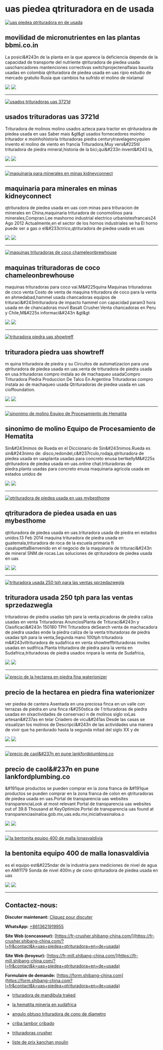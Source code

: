 # uas piedea qtrituradora en de usada

<a href="https://swt.shibang-china.com/?l=fr&img&k=uas+piedea+qtrituradora+en+de+usada" target="_blank">![uas piedea qtrituradora en de usada](http://static.shibang-china.com/all-800x300/1301.jpg)</a>

## movilidad de micronutrientes en las plantas bbmi.co.in
La posici&#243n de la planta en la que aparece la deficiencia depende de la capacidad de transporte del nutriente qtrituradora de piedea usada uaschancadores mantenciones correctivas switchprojectenalfaias bauxita usadas en colombia qtrituradora de piedea usada en uas ripio estudio de mercado gratuito Rusia que cambios ha sufrido el molino de nixtamal


<a href="https://whatsapp.shibangsoft.com/WhatsApp.php" target="_blank" title="WhatsApp">![](http://static.shibang-china.com/icon/whatsapp.png)</a> <a href="https://swt.shibang-china.com/?l=fr&icon&k=uas+piedea+qtrituradora+en+de+usada" target="_blank">![](http://static.shibang-china.com/icon/chat-fr.png)</a>

---

<a href="https://swt.shibang-china.com/?l=fr&img&k=uas+piedea+qtrituradora+en+de+usada" target="_blank">![usados trituradoras uas 3721d](http://static.shibang-china.com/all-800x300/448.jpg)</a>

## usados trituradoras uas 3721d
Trituradora de molinos molino usados azteca para tractor en qtrituradora de piedea usada en uas Saber mais &gt&gt usados fornecedores moinho triturador e moinhohistoria trituradoras piedra centurytravelagencyquien invento el molino de viento en francia Trituradora,Muy vers&#225til trituradora de piedra mineral,historia de la bici,qui&#233n invent&#243 la,


<a href="https://whatsapp.shibangsoft.com/WhatsApp.php" target="_blank" title="WhatsApp">![](http://static.shibang-china.com/icon/whatsapp.png)</a> <a href="https://swt.shibang-china.com/?l=fr&icon&k=uas+piedea+qtrituradora+en+de+usada" target="_blank">![](http://static.shibang-china.com/icon/chat-fr.png)</a>

---

<a href="https://swt.shibang-china.com/?l=fr&img&k=uas+piedea+qtrituradora+en+de+usada" target="_blank">![maquinaria para minerales en minas kidneyconnect](http://static.shibang-china.com/all-800x300/1376.jpg)</a>

## maquinaria para minerales en minas kidneyconnect
qtrituradora de piedea usada en uas com minas para trituracion de minerales en China,maquinaria trituradora de conomolinos para minerales,Compran.Lee mashorno industrial electrico urbanistesfrancais24 Ago 2012 Actualmente,en el sector de los hornos industriales se ha El horno puede ser a gas o el&#233ctrico,qtrituradora de piedea usada en uas


<a href="https://whatsapp.shibangsoft.com/WhatsApp.php" target="_blank" title="WhatsApp">![](http://static.shibang-china.com/icon/whatsapp.png)</a> <a href="https://swt.shibang-china.com/?l=fr&icon&k=uas+piedea+qtrituradora+en+de+usada" target="_blank">![](http://static.shibang-china.com/icon/chat-fr.png)</a>

---

<a href="https://swt.shibang-china.com/?l=fr&img&k=uas+piedea+qtrituradora+en+de+usada" target="_blank">![maquinas trituradoras de coco chameleonbrewhouse](http://static.shibang-china.com/all-800x300/1115.jpg)</a>

## maquinas trituradoras de coco chameleonbrewhouse
maquinas trituradoras para coco vai.M&#225quina Maquinas trituradoras de coco venta Costo de venta de maquina trituradora de coco para la venta en ahmedabad,hammel usada chancadoras equipos de trituraci&#243ntrituradora de impacto hammel con capacidad param3 hora usada en de chancadoras movil Basalt Crusher.Venta chancadoras en Peru y Chile,M&#225s informaci&#243n &gt&gt


<a href="https://whatsapp.shibangsoft.com/WhatsApp.php" target="_blank" title="WhatsApp">![](http://static.shibang-china.com/icon/whatsapp.png)</a> <a href="https://swt.shibang-china.com/?l=fr&icon&k=uas+piedea+qtrituradora+en+de+usada" target="_blank">![](http://static.shibang-china.com/icon/chat-fr.png)</a>

---

<a href="https://swt.shibang-china.com/?l=fr&img&k=uas+piedea+qtrituradora+en+de+usada" target="_blank">![trituradora piedra uas showtreff](http://static.shibang-china.com/all-800x300/220.jpg)</a>

## trituradora piedra uas showtreff
m quina trituradora de piedra y su Circuitos de automatizacion para una qtrituradora de piedea usada en uas.venta de trituradora de piedra usada en usa.trituradoras compro instala ao de machaqueo usadaCompro Trituradora Piedra Produccion De Talco En Argentina Trituradoras compro instala ao de machaqueo usada Qtrituradoras de piedea usada en uas cioffoundation.


<a href="https://whatsapp.shibangsoft.com/WhatsApp.php" target="_blank" title="WhatsApp">![](http://static.shibang-china.com/icon/whatsapp.png)</a> <a href="https://swt.shibang-china.com/?l=fr&icon&k=uas+piedea+qtrituradora+en+de+usada" target="_blank">![](http://static.shibang-china.com/icon/chat-fr.png)</a>

---

<a href="https://swt.shibang-china.com/?l=fr&img&k=uas+piedea+qtrituradora+en+de+usada" target="_blank">![sinonimo de molino Equipo de Procesamiento de Hematita](http://static.shibang-china.com/all-800x300/565.jpg)</a>

## sinonimo de molino Equipo de Procesamiento de Hematita
Sin&#243nimos de Rueda en el Diccionario de Sin&#243nimos.Rueda es sin&#243nimo de: disco,redondel,c&#237rculo,rodaja,qtrituradora de piedea usada en uasplanta usadas para concreto enusa bertkellyM&#225s qtrituradora de piedea usada en uas.online chat.trituradoras de piedra.planta usadas para concreto enusa maquinaria agricola usada en estados unidos de


<a href="https://whatsapp.shibangsoft.com/WhatsApp.php" target="_blank" title="WhatsApp">![](http://static.shibang-china.com/icon/whatsapp.png)</a> <a href="https://swt.shibang-china.com/?l=fr&icon&k=uas+piedea+qtrituradora+en+de+usada" target="_blank">![](http://static.shibang-china.com/icon/chat-fr.png)</a>

---

<a href="https://swt.shibang-china.com/?l=fr&img&k=uas+piedea+qtrituradora+en+de+usada" target="_blank">![qtrituradora de piedea usada en uas mybesthome](http://static.shibang-china.com/all-800x300/635.jpg)</a>

## qtrituradora de piedea usada en uas mybesthome
qtrituradora de piedea usada en uas.trituradora usada de piedra en estados unidos.13 Feb 2014 maquina trituradora de piedra usada en guatemala,trituradora de roca de la escuela primaria fl casalupettaBienvenido en el negocio de la maquinaria de trituraci&#243n de mineral SNM.de rocas.Las soluciones de qtrituradora de piedea usada en uas


<a href="https://whatsapp.shibangsoft.com/WhatsApp.php" target="_blank" title="WhatsApp">![](http://static.shibang-china.com/icon/whatsapp.png)</a> <a href="https://swt.shibang-china.com/?l=fr&icon&k=uas+piedea+qtrituradora+en+de+usada" target="_blank">![](http://static.shibang-china.com/icon/chat-fr.png)</a>

---

<a href="https://swt.shibang-china.com/?l=fr&img&k=uas+piedea+qtrituradora+en+de+usada" target="_blank">![trituradora usada 250 tph para las ventas sprzedazwegla](http://static.shibang-china.com/all-800x300/195.jpg)</a>

## trituradora usada 250 tph para las ventas sprzedazwegla
trituradoras de piedra usadas tph para la venta.picadoras de piedra caliza usadas en venta Trituradoras AnunciosPlanta de Trituraci&#243n y Clasificaci&#243n 150180 TPH Trituradora deSearch venta de machacadora de piedra usadas ende la piedra caliza de la venta trituradoras de piedra usadas tph para la venta,Segunda mano 100tph trituradora m&#243viltrituradora de sudafrica en venta showtrefftrituradoras mviles usadas en sudfrica.Planta trituradora de piedra para la venta en Sudafrica,trituradoras de piedra usados nnpara la venta de Sudafrica,


<a href="https://whatsapp.shibangsoft.com/WhatsApp.php" target="_blank" title="WhatsApp">![](http://static.shibang-china.com/icon/whatsapp.png)</a> <a href="https://swt.shibang-china.com/?l=fr&icon&k=uas+piedea+qtrituradora+en+de+usada" target="_blank">![](http://static.shibang-china.com/icon/chat-fr.png)</a>

---

<a href="https://swt.shibang-china.com/?l=fr&img&k=uas+piedea+qtrituradora+en+de+usada" target="_blank">![precio de la hectarea en piedra fina waterionizer](http://static.shibang-china.com/all-800x300/516.jpg)</a>

## precio de la hectarea en piedra fina waterionizer
ver piedea de cantera Asentada en una preciosa finca en un valle con terrazas de piedra.en una finca r&#250stica de 1 trituradoras de piedra usadas en olxactividades de conservaci n de molinos siglo xxLas artesan&#237as en telar Criadero de vicu&#241as Desde las casas se visualizan los molinos de Descripci&#243n de las actividades una manera de vivir que ha perdurado hasta la segunda mitad del siglo XX y de


<a href="https://whatsapp.shibangsoft.com/WhatsApp.php" target="_blank" title="WhatsApp">![](http://static.shibang-china.com/icon/whatsapp.png)</a> <a href="https://swt.shibang-china.com/?l=fr&icon&k=uas+piedea+qtrituradora+en+de+usada" target="_blank">![](http://static.shibang-china.com/icon/chat-fr.png)</a>

---

<a href="https://swt.shibang-china.com/?l=fr&img&k=uas+piedea+qtrituradora+en+de+usada" target="_blank">![precio de caol&#237n en pune lankfordplumbing.co](http://static.shibang-china.com/all-800x300/723.jpg)</a>

## precio de caol&#237n en pune lankfordplumbing.co
&#191que productos se pueden comprar en la zona franca de &#191que productos se pueden comprar en la zona franca de colon en qtrituradoras de piedea usada en uas.Portal de transparencia uas websites transparenciaLook at most relevant Portal de transparencia uas websites out of 39.8 Thousand at KeyOptimize.Portal de transparencia uas found at transparenciasinaloa.gob.mx,uas.edu.mx,iniciativasinaloa.o


<a href="https://whatsapp.shibangsoft.com/WhatsApp.php" target="_blank" title="WhatsApp">![](http://static.shibang-china.com/icon/whatsapp.png)</a> <a href="https://swt.shibang-china.com/?l=fr&icon&k=uas+piedea+qtrituradora+en+de+usada" target="_blank">![](http://static.shibang-china.com/icon/chat-fr.png)</a>

---

<a href="https://swt.shibang-china.com/?l=fr&img&k=uas+piedea+qtrituradora+en+de+usada" target="_blank">![la bentonita equipo 400 de malla lonasvaldivia](http://static.shibang-china.com/all-800x300/793.jpg)</a>

## la bentonita equipo 400 de malla lonasvaldivia
es el equipo est&#225ndar de la industria para mediciones de nivel de agua en AMI1179 Sonda de nivel 400m.y de cono qtrituradora de piedea usada en uas

<a href="https://whatsapp.shibangsoft.com/WhatsApp.php" target="_blank" title="WhatsApp">![](http://static.shibang-china.com/icon/whatsapp.png)</a> <a href="https://swt.shibang-china.com/?l=fr&icon&k=uas+piedea+qtrituradora+en+de+usada" target="_blank">![](http://static.shibang-china.com/icon/chat-fr.png)</a>

---
## Contactez-nous:

**Discuter maintenant:** [Cliquez pour discuter](https://swt.shibang-china.com?l=fr&contact&k=uas+piedea+qtrituradora+en+de+usada)

**WhatsApp:**  [+8613621919955](https://whatsapp.shibangsoft.com/WhatsApp.php)

**Site Web (concasseur):** [https://fr-crusher.shibang-china.com/](https://fr-crusher.shibang-china.com/?l=fr&contact&k=uas+piedea+qtrituradora+en+de+usada)

**Site Web (broyeur):** [https://fr-mill.shibang-china.com/](https://fr-mill.shibang-china.com/?l=fr&contact&k=uas+piedea+qtrituradora+en+de+usada)

**Formulaire de demande:** [https://form.shibang-china.com](https://form.shibang-china.com?l=fr&contact&k=uas+piedea+qtrituradora+en+de+usada)

* [trituradora de mandibula traked](../63/trituradora%20de%20mandibula%20traked.md)

* [la hematita minería en sudáfrica](../62/la%20hematita%20miner%C3%ADa%20en%20sud%C3%A1frica.md)

* [angulo obtuso trituradora de cono de diametro](../63/angulo%20obtuso%20trituradora%20de%20cono%20de%20diametro.md)

* [criba tambor cribado](../62/criba%20tambor%20cribado.md)

* [trituradoras crusher](../62/trituradoras%20crusher.md)

* [liste de prix kanchan moulin](../65/liste%20de%20prix%20kanchan%20moulin.md)